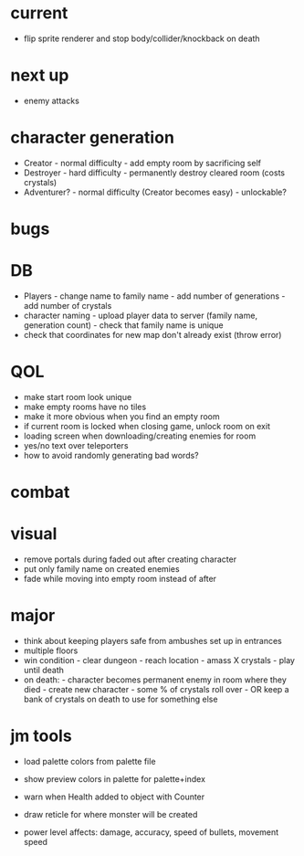 # current
- flip sprite renderer and stop body/collider/knockback on death

# next up
- enemy attacks

# character generation
- Creator
        - normal difficulty
        - add empty room by sacrificing self
- Destroyer 
        - hard difficulty
        - permanently destroy cleared room (costs crystals) 
- Adventurer?
        - normal difficulty (Creator becomes easy)
        - unlockable?

# bugs

# DB
- Players
        - change name to family name
        - add number of generations
        - add number of crystals
- character naming
        - upload player data to server (family name, generation count)
        - check that family name is unique
- check that coordinates for new map don't already exist (throw error)

# QOL 
- make start room look unique
- make empty rooms have no tiles 
- make it more obvious when you find an empty room
- if current room is locked when closing game, unlock room on exit
- loading screen when downloading/creating enemies for room
- yes/no text over teleporters
- how to avoid randomly generating bad words?

# combat

# visual
- remove portals during faded out after creating character
- put only family name on created enemies
- fade while moving into empty room instead of after

# major
- think about keeping players safe from ambushes set up in entrances
- multiple floors
- win condition
        - clear dungeon
        - reach location
        - amass X crystals
        - play until death
- on death:
        - character becomes permanent enemy in room where they died
        - create new character
                - some % of crystals roll over
                - OR keep a bank of crystals on death to use for something else

# jm tools
- load palette colors from palette file
- show preview colors in palette for palette+index
- warn when Health added to object with Counter
- draw reticle for where monster will be created

- power level affects: damage, accuracy, speed of bullets, movement speed
